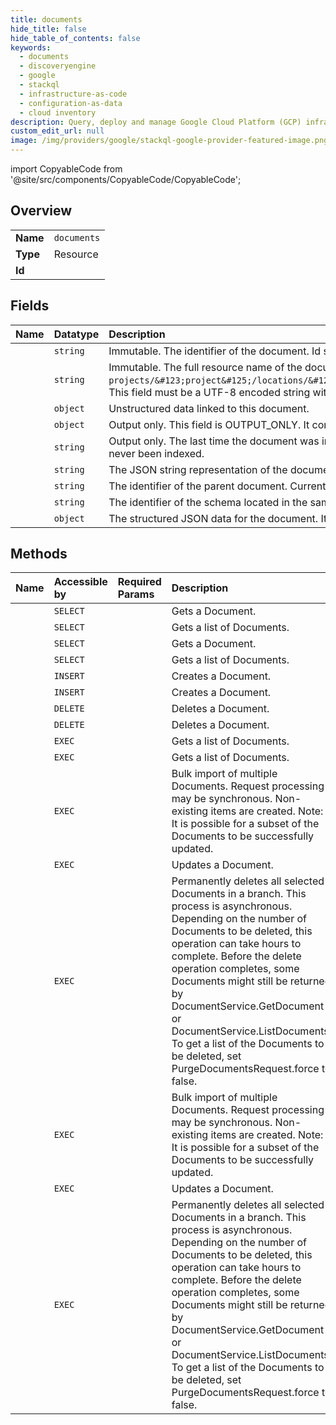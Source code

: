 ```yaml
---
title: documents
hide_title: false
hide_table_of_contents: false
keywords:
  - documents
  - discoveryengine
  - google    
  - stackql
  - infrastructure-as-code
  - configuration-as-data
  - cloud inventory
description: Query, deploy and manage Google Cloud Platform (GCP) infrastructure and resources using SQL
custom_edit_url: null
image: /img/providers/google/stackql-google-provider-featured-image.png
---
```


import CopyableCode from '@site/src/components/CopyableCode/CopyableCode';




## Overview
<table><tbody>
<tr><td><b>Name</b></td><td><code>documents</code></td></tr>
<tr><td><b>Type</b></td><td>Resource</td></tr>
<tr><td><b>Id</b></td><td><CopyableCode code="discoveryengine.documents" /></td></tr>
</tbody></table>

## Fields
| Name | Datatype | Description |
|:-----|:---------|:------------|
| <CopyableCode code="id" /> | `string` | Immutable. The identifier of the document. Id should conform to [RFC-1034](https://tools.ietf.org/html/rfc1034) standard with a length limit of 63 characters. |
| <CopyableCode code="name" /> | `string` | Immutable. The full resource name of the document. Format: `projects/&#123;project&#125;/locations/&#123;location&#125;/collections/&#123;collection&#125;/dataStores/&#123;data_store&#125;/branches/&#123;branch&#125;/documents/&#123;document_id&#125;`. This field must be a UTF-8 encoded string with a length limit of 1024 characters. |
| <CopyableCode code="content" /> | `object` | Unstructured data linked to this document. |
| <CopyableCode code="derivedStructData" /> | `object` | Output only. This field is OUTPUT_ONLY. It contains derived data that are not in the original input document. |
| <CopyableCode code="indexTime" /> | `string` | Output only. The last time the document was indexed. If this field is set, the document could be returned in search results. This field is OUTPUT_ONLY. If this field is not populated, it means the document has never been indexed. |
| <CopyableCode code="jsonData" /> | `string` | The JSON string representation of the document. It should conform to the registered Schema or an `INVALID_ARGUMENT` error is thrown. |
| <CopyableCode code="parentDocumentId" /> | `string` | The identifier of the parent document. Currently supports at most two level document hierarchy. Id should conform to [RFC-1034](https://tools.ietf.org/html/rfc1034) standard with a length limit of 63 characters. |
| <CopyableCode code="schemaId" /> | `string` | The identifier of the schema located in the same data store. |
| <CopyableCode code="structData" /> | `object` | The structured JSON data for the document. It should conform to the registered Schema or an `INVALID_ARGUMENT` error is thrown. |
## Methods
| Name | Accessible by | Required Params | Description |
|:-----|:--------------|:----------------|:------------|
| <CopyableCode code="projects_locations_collections_data_stores_branches_documents_get" /> | `SELECT` | <CopyableCode code="branchesId, collectionsId, dataStoresId, documentsId, locationsId, projectsId" /> | Gets a Document. |
| <CopyableCode code="projects_locations_collections_data_stores_branches_documents_list" /> | `SELECT` | <CopyableCode code="branchesId, collectionsId, dataStoresId, locationsId, projectsId" /> | Gets a list of Documents. |
| <CopyableCode code="projects_locations_data_stores_branches_documents_get" /> | `SELECT` | <CopyableCode code="branchesId, dataStoresId, documentsId, locationsId, projectsId" /> | Gets a Document. |
| <CopyableCode code="projects_locations_data_stores_branches_documents_list" /> | `SELECT` | <CopyableCode code="branchesId, dataStoresId, locationsId, projectsId" /> | Gets a list of Documents. |
| <CopyableCode code="projects_locations_collections_data_stores_branches_documents_create" /> | `INSERT` | <CopyableCode code="branchesId, collectionsId, dataStoresId, locationsId, projectsId" /> | Creates a Document. |
| <CopyableCode code="projects_locations_data_stores_branches_documents_create" /> | `INSERT` | <CopyableCode code="branchesId, dataStoresId, locationsId, projectsId" /> | Creates a Document. |
| <CopyableCode code="projects_locations_collections_data_stores_branches_documents_delete" /> | `DELETE` | <CopyableCode code="branchesId, collectionsId, dataStoresId, documentsId, locationsId, projectsId" /> | Deletes a Document. |
| <CopyableCode code="projects_locations_data_stores_branches_documents_delete" /> | `DELETE` | <CopyableCode code="branchesId, dataStoresId, documentsId, locationsId, projectsId" /> | Deletes a Document. |
| <CopyableCode code="_projects_locations_collections_data_stores_branches_documents_list" /> | `EXEC` | <CopyableCode code="branchesId, collectionsId, dataStoresId, locationsId, projectsId" /> | Gets a list of Documents. |
| <CopyableCode code="_projects_locations_data_stores_branches_documents_list" /> | `EXEC` | <CopyableCode code="branchesId, dataStoresId, locationsId, projectsId" /> | Gets a list of Documents. |
| <CopyableCode code="projects_locations_collections_data_stores_branches_documents_import" /> | `EXEC` | <CopyableCode code="branchesId, collectionsId, dataStoresId, locationsId, projectsId" /> | Bulk import of multiple Documents. Request processing may be synchronous. Non-existing items are created. Note: It is possible for a subset of the Documents to be successfully updated. |
| <CopyableCode code="projects_locations_collections_data_stores_branches_documents_patch" /> | `EXEC` | <CopyableCode code="branchesId, collectionsId, dataStoresId, documentsId, locationsId, projectsId" /> | Updates a Document. |
| <CopyableCode code="projects_locations_collections_data_stores_branches_documents_purge" /> | `EXEC` | <CopyableCode code="branchesId, collectionsId, dataStoresId, locationsId, projectsId" /> | Permanently deletes all selected Documents in a branch. This process is asynchronous. Depending on the number of Documents to be deleted, this operation can take hours to complete. Before the delete operation completes, some Documents might still be returned by DocumentService.GetDocument or DocumentService.ListDocuments. To get a list of the Documents to be deleted, set PurgeDocumentsRequest.force to false. |
| <CopyableCode code="projects_locations_data_stores_branches_documents_import" /> | `EXEC` | <CopyableCode code="branchesId, dataStoresId, locationsId, projectsId" /> | Bulk import of multiple Documents. Request processing may be synchronous. Non-existing items are created. Note: It is possible for a subset of the Documents to be successfully updated. |
| <CopyableCode code="projects_locations_data_stores_branches_documents_patch" /> | `EXEC` | <CopyableCode code="branchesId, dataStoresId, documentsId, locationsId, projectsId" /> | Updates a Document. |
| <CopyableCode code="projects_locations_data_stores_branches_documents_purge" /> | `EXEC` | <CopyableCode code="branchesId, dataStoresId, locationsId, projectsId" /> | Permanently deletes all selected Documents in a branch. This process is asynchronous. Depending on the number of Documents to be deleted, this operation can take hours to complete. Before the delete operation completes, some Documents might still be returned by DocumentService.GetDocument or DocumentService.ListDocuments. To get a list of the Documents to be deleted, set PurgeDocumentsRequest.force to false. |
